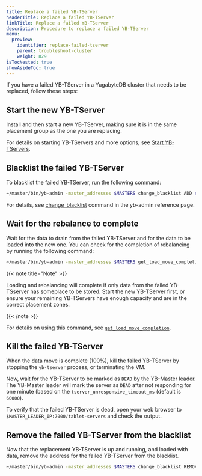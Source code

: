 ```yaml
---
title: Replace a failed YB-TServer
headerTitle: Replace a failed YB-TServer
linkTitle: Replace a failed YB-TServer
description: Procedure to replace a failed YB-TServer
menu:
  preview:
    identifier: replace-failed-tserver
    parent: troubleshoot-cluster
    weight: 829
isTocNested: true
showAsideToc: true
---
```


If you have a failed YB-TServer in a YugabyteDB cluster that needs to be replaced, follow these steps:

## Start the new YB-TServer

Install and then start a new YB-TServer, making sure it is in the same placement group as the one you are replacing.

For details on starting YB-TServers and more options, see [Start YB-TServers](../../../deploy/manual-deployment/start-tservers/).

## Blacklist the failed YB-TServer

To blacklist the failed YB-TServer, run the following command:

```sh
~/master/bin/yb-admin -master_addresses $MASTERS change_blacklist ADD $OLD_IP:9100
```

For details, see [change_blacklist](../../../admin/yb-admin/#change-blacklist) command in the yb-admin reference page.

## Wait for the rebalance to complete

Wait for the data to drain from the failed YB-TServer and for the data to be loaded into the new one. You can check for the completion of rebalancing by running the following command:

```sh
~/master/bin/yb-admin -master_addresses $MASTERS get_load_move_completion
```

{{< note title="Note" >}}

Loading and rebalancing will complete if only data from the failed YB-TSserver has someplace to be stored.
Start the new YB-TServer first, or ensure your remaining YB-TServers have enough capacity and are in the correct placement zones.

{{< /note >}}

For details on using this command, see [`get_load_move_completion`](../../../admin/yb-admin/#get-load-move-completion).

## Kill the failed YB-TServer

When the data move is complete (100%), kill the failed YB-TServer by stopping the `yb-tserver` process, or terminating the VM.

Now, wait for the YB-TServer to be marked as `DEAD` by the YB-Master leader.
The YB-Master leader will mark the server as `DEAD` after not responding for one minute (based on the `tserver_unresponsive_timeout_ms` (default is `60000`).

To verify that the failed YB-TServer is dead, open your web browser to `$MASTER_LEADER_IP:7000/tablet-servers` and check the output.

## Remove the failed YB-TServer from the blacklist

Now that the replacement YB-TServer is up and running, and loaded with data, remove the address for the failed YB-TServer from the blacklist.

```sh
~/master/bin/yb-admin -master_addresses $MASTERS change_blacklist REMOVE node1:9100
```
